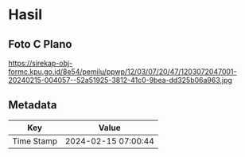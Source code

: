 # Hasil

## Foto C Plano

https://sirekap-obj-formc.kpu.go.id/8e54/pemilu/ppwp/12/03/07/20/47/1203072047001-20240215-004057--52a51925-3812-41c0-9bea-dd325b06a963.jpg


## Metadata

| Key        | Value               |
| ---------- | ------------------- |
| Time Stamp | 2024-02-15 07:00:44 |



